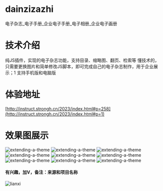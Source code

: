 # dainzizazhi
电子杂志_电子手册_企业电子手册_电子相册_企业电子画册
# 技术介绍

纯JS插件，实现的电子杂志功能，支持目录、缩略图、翻页、检索等
懂技术的，只需要更换图片和简单修改JS脚本，即可完成自己的电子杂志制作，用于企业展示；1
支持手机版和电脑版

# 体验地址

 [http://instruct.strongh.cn/2023/index.html#p=258](http://instruct.strongh.cn/2023/index.html#p=1)

 # 效果图展示

 ![extending-a-theme](/01.png)
 ![extending-a-theme](/02.png)
 ![extending-a-theme](/03.png)
 ![extending-a-theme](/04.png)
 ![extending-a-theme](/05.png)
 ![extending-a-theme](/07.png)
 ![extending-a-theme](/08.png)
 ![extending-a-theme](/09.png)
 ![extending-a-theme](/10.png)

#### 有兴趣，加V，备注：来源和项目名称
![lianxi](https://github.com/user-attachments/assets/723308f8-3b32-4ca1-83f2-cc0191152f46)

 

